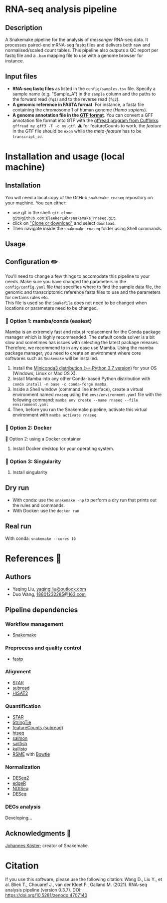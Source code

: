# RNA-seq analysis pipeline

## Description
A Snakemake pipeline for the analysis of _messenger_ RNA-seq data. It processes paired-end mRNA-seq fastq files and delivers both raw and normalised/scaled count tables. This pipeline also outputs a QC report per fastq file and a `.bam` mapping file to use with a genome browser for instance.


## Input files
* __RNA-seq fastq files__ as listed in the `config/samples.tsv` file. Specify a sample name (e.g. "Sample_A") in the `sample` column and the paths to the forward read (`fq1`) and to the reverse read (`fq2`).
* __A genomic reference in FASTA format__. For instance, a fasta file containing the chromosome 1 of human genome (*Homo sapiens*).
* __A genome annotation file in the [GTF format](https://useast.ensembl.org/info/website/upload/gff.html)__. You can convert a GFF annotation file format into GTF with the [gffread program from Cufflinks](http://ccb.jhu.edu/software/stringtie/gff.shtml): `gffread my.gff3 -T -o my.gtf`. :warning: for featureCounts to work, the _feature_ in the GTF file should be `exon` while the _meta-feature_ has to be `transcript_id`. 


# Installation and usage (local machine)

## Installation

You will need a local copy of the GitHub `snakemake_rnaseq` repository on your machine. You can either:
- use git in the shell: `git clone git@github.com:BleekerLab/snakemake_rnaseq.git`.
- click on ["Clone or download"](https://github.com/BleekerLab/snakemake_rnaseq/archive/master.zip) and select `download`. 
- Then navigate inside the `snakemake_rnaseq` folder using Shell commands.

## Usage 

## Configuration :pencil2:
You'll need to change a few things to accomodate this pipeline to your needs. Make sure you have changed the parameters in the `config/config.yaml` file that specifies where to find the sample data file, the genomic and transcriptomic reference fasta files to use and the parameters for certains rules etc.    
This file is used so the `Snakefile` does not need to be changed when locations or parameters need to be changed.

### :round_pushpin: Option 1: mamba/conda (easiest)
Mamba is an extremely fast and robust replacement for the Conda package manager which is highly recommended. The default conda solver is a bit slow and sometimes has issues with selecting the latest package releases. Therefore, we recommend to in any case use Mamba.
Using the mamba package manager, you need to create an environment where core softwares such as `Snakemake` will be installed.
1. Install the [Miniconda3 distribution (>= Python 3.7 version)](https://docs.conda.io/en/latest/miniconda.html) for your OS (Windows, Linux or Mac OS X).
2. Install Mamba into any other Conda-based Python distribution with `conda install -n base -c conda-forge mamba`.
3. Inside a Shell window (command line interface), create a virtual environment named `rnaseq` using the `envs/environment.yaml` file with the following command: `mamba env create --name rnaseq --file environment.yaml`
4. Then, before you run the Snakemake pipeline, activate this virtual environment with `mamba activate rnaseq`.


### :whale: Option 2: Docker
:round_pushpin: Option 2: using a Docker container  
1. Install Docker desktop for your operating system.


### :whale: Option 3: Singularity 
1. Install singularity


## Dry run
- With conda: use the `snakemake -np` to perform a dry run that prints out the rules and commands.
- With Docker: use the `docker run ` 

## Real run
With conda: `snakemake --cores 10`


# References :green_book:

## Authors
- Yaqing Liu, yaqing.liu@outlook.com
- Duo Wang, 18801232285@163.com


## Pipeline dependencies
### Workflow management
* [Snakemake](https://snakemake.readthedocs.io/en/stable/)
### Preprocess and quality control
* [fastp](https://github.com/OpenGene/fastp)
### Alignment
* [STAR](https://github.com/alexdobin/STAR)
* [subread](http://subread.sourceforge.net/)
* [HISAT2](https://daehwankimlab.github.io/hisat2/)
### Quantification
* [STAR](https://github.com/alexdobin/STAR)
* [StringTie](https://ccb.jhu.edu/software/stringtie/)
* [featureCounts (subread)](http://subread.sourceforge.net/)
* [htseq](https://htseq.readthedocs.io/en/latest/)
* [salmon](https://github.com/COMBINE-lab/salmon)
* [sailfish](https://sailfish.readthedocs.io/en/master/sailfish.html)
* [kallisto](https://github.com/pachterlab/kallisto)
* [RSME](https://github.com/deweylab/RSEM) with [Bowtie](https://bowtie-bio.sourceforge.net/index.shtml)
### Normalization
* [DESeq2](https://bioconductor.org/packages/release/bioc/html/DESeq2.html)
* [edgeR]()
* [NOISeq]()
* [DESeq]()
### DEGs analysis
Developing...


## Acknowledgments :clap:
[Johannes Köster](https://johanneskoester.bitbucket.io/); creator of Snakemake.

# Citation
If you use this software, please use the following citation:
Wang D., Liu Y., et al.
Bliek T., Chouaref J., van der Kloet F., Galland M. (2021). RNA-seq analysis pipeline (version 0.3.7). DOI: https://doi.org/10.5281/zenodo.4707140